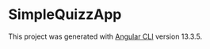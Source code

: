 # SimpleQuizzApp

This project was generated with [Angular CLI](https://github.com/angular/angular-cli) version 13.3.5.

